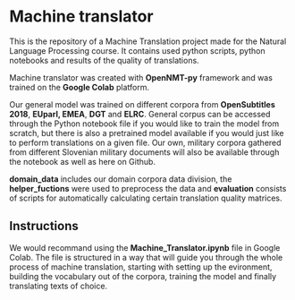 # Machine translator

This is the repository of a Machine Translation project made for the Natural Language Processing course. It contains used python scripts, python notebooks and results of the quality of translations.

Machine translator was created with **OpenNMT-py** framework and was trained on the **Google Colab** platform.

Our general model was trained on different corpora from **OpenSubtitles 2018**, **EUparl, EMEA**, **DGT** and **ELRC**. General corpus can be accessed through the Python notebook file if you would like to train the model from scratch, but there is also a pretrained model available if you would just like to perform translations on a given file. Our own, military corpora gathered from different Slovenian military documents will also be available through the notebook as well as here on Github.

**domain_data** includes our domain corpora data division, the **helper_fuctions** were used to preprocess the data and **evaluation** consists of scripts for automatically calculating certain translation quality matrices.

## Instructions

We would recommand using the **Machine_Translator.ipynb** file in Google Colab. The file is structured in a way that will guide you through the whole process of machine translation, starting with setting up the evironment, building the vocabulary out of the corpora, training the model and finally translating texts of choice.





